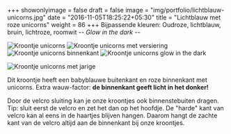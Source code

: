 +++
showonlyimage = false
draft = false
image = "img/portfolio/lichtblauw-unicorns.jpg"
date = "2016-11-05T18:25:22+05:30"
title = "Lichtblauw met roze unicorns"
weight = 86
+++
Bijpassende kleuren: Oudroze, lichtblauw, bruin, lichtroze, roomwit
*-- Glow in the dark --*
<!--more-->
![Kroontje unicorns][1]
![Kroontje unicorns met versiering][2]
![Kroontje unicorns binnenkant][3]
![Kroontje unicorns glow in the dark][4]

![Kroontje unicorns met jarige][5]

Dit kroontje heeft een babyblauwe buitenkant en roze binnenkant met unicorns. Extra wauw-factor: **de binnenkant geeft licht in het donker!**

Door de velcro sluiting kan je onze kroontjes ook binnenstebuiten dragen. Tip: sluit eerst de velcro en zet het dan op het hoofdje. De "harde" kant van velcro kan al eens in de haartjes blijven hangen. Daarom hangt de zachte kant van de velcro altijd aan de binnenkant bij onze kroontjes.

[1]: /img/portfolio/lichtblauw-unicorns.jpg
[2]: /img/portfolio/alternatieven/unicorns_met_versiering.jpg
[3]: /img/portfolio/alternatieven/unicorns_binnenkant.jpg
[4]: /img/portfolio/alternatieven/unicorns_glow_in_the_dark.jpg
[5]: /img/portfolio/alternatieven/unicorns_voorbeeld.jpg
